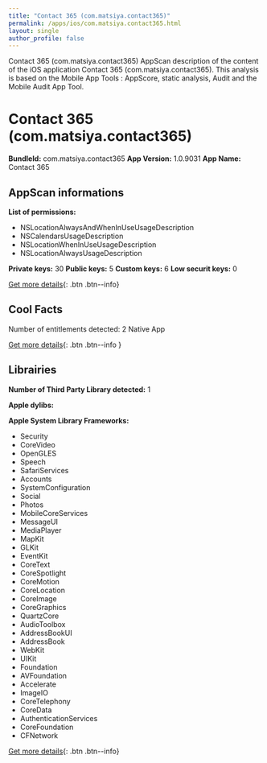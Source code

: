 ```yaml
---
title: "Contact 365 (com.matsiya.contact365)"
permalink: /apps/ios/com.matsiya.contact365.html
layout: single
author_profile: false
---
```

Contact 365 (com.matsiya.contact365) AppScan description of the content of the iOS application Contact 365 (com.matsiya.contact365). This analysis is based on the Mobile App Tools : AppScore, static analysis, Audit and the Mobile Audit App Tool.

# Contact 365 (com.matsiya.contact365)

**BundleId:** com.matsiya.contact365
**App Version:** 1.0.9031
**App Name:** Contact 365


## AppScan informations 

**List of permissions:** 
- NSLocationAlwaysAndWhenInUseUsageDescription
- NSCalendarsUsageDescription
- NSLocationWhenInUseUsageDescription
- NSLocationAlwaysUsageDescription
  
  
**Private keys:** 30
**Public keys:** 5
**Custom keys:** 6
**Low securit keys:** 0
  
[Get more details](/pricing.html){: .btn .btn--info}

## Cool Facts

Number of entitlements detected: 2
Native App
  
[Get more details](/pricing.html){: .btn .btn--info }

## Librairies 
**Number of Third Party Library detected:** 1


**Apple dylibs:**


**Apple System Library Frameworks:**
- Security
- CoreVideo
- OpenGLES
- Speech
- SafariServices
- Accounts
- SystemConfiguration
- Social
- Photos
- MobileCoreServices
- MessageUI
- MediaPlayer
- MapKit
- GLKit
- EventKit
- CoreText
- CoreSpotlight
- CoreMotion
- CoreLocation
- CoreImage
- CoreGraphics
- QuartzCore
- AudioToolbox
- AddressBookUI
- AddressBook
- WebKit
- UIKit
- Foundation
- AVFoundation
- Accelerate
- ImageIO
- CoreTelephony
- CoreData
- AuthenticationServices
- CoreFoundation
- CFNetwork


  
[Get more details](/pricing.html){: .btn .btn--info}

